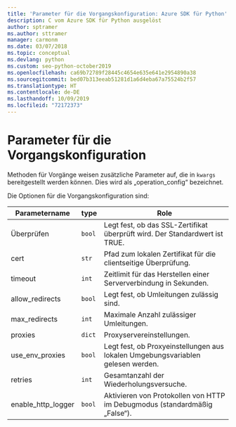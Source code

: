 ```yaml
---
title: 'Parameter für die Vorgangskonfiguration: Azure SDK für Python'
description: C vom Azure SDK für Python ausgelöst
author: sptramer
ms.author: sttramer
manager: carmonm
ms.date: 03/07/2018
ms.topic: conceptual
ms.devlang: python
ms.custom: seo-python-october2019
ms.openlocfilehash: ca69b72789f28445c4654e635e641e2954890a38
ms.sourcegitcommit: bed07b313eeab51281d1a6d4eba67a75524b2f57
ms.translationtype: HT
ms.contentlocale: de-DE
ms.lasthandoff: 10/09/2019
ms.locfileid: "72172373"
---
```

# <a name="parameters-for-operation-configuration"></a>Parameter für die Vorgangskonfiguration

Methoden für Vorgänge weisen zusätzliche Parameter auf, die in `kwargs` bereitgestellt werden können. Dies wird als „operation_config“ bezeichnet.

Die Optionen für die Vorgangskonfiguration sind:

|Parametername|type|Role|
|----------------------|------|---------------|
| Überprüfen |`bool`|Legt fest, ob das SSL-Zertifikat überprüft wird. Der Standardwert ist TRUE.|
|  cert |`str`| Pfad zum lokalen Zertifikat für die clientseitige Überprüfung.|
|  timeout |`int`| Zeitlimit für das Herstellen einer Serververbindung in Sekunden.|
|  allow_redirects |`bool` | Legt fest, ob Umleitungen zulässig sind.|
|  max_redirects  |`int`| Maximale Anzahl zulässiger Umleitungen.|
|  proxies  |`dict` |Proxyservereinstellungen.|
|  use_env_proxies |`bool` |Legt fest, ob Proxyeinstellungen aus lokalen Umgebungsvariablen gelesen werden.|
|  retries  |`int` | Gesamtanzahl der Wiederholungsversuche.|
|  enable_http_logger | `bool`| Aktivieren von Protokollen von HTTP im Debugmodus (standardmäßig „False“).|

